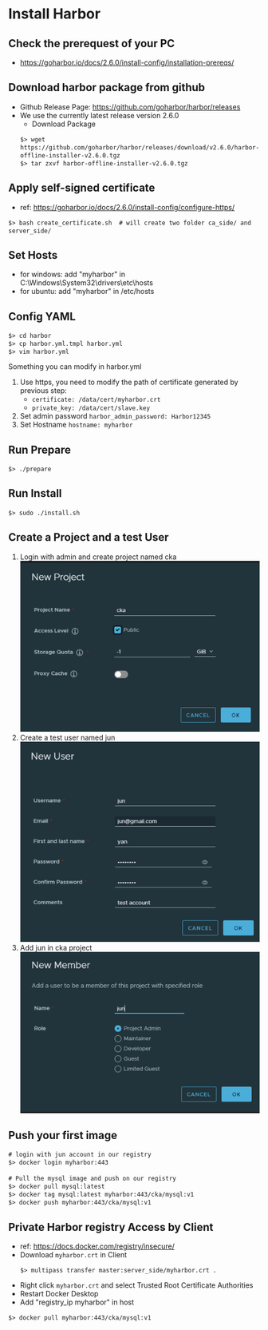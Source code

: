 # Install Harbor
## Check the prerequest of your PC
- https://goharbor.io/docs/2.6.0/install-config/installation-prereqs/

## Download harbor package from github
- Github Release Page: https://github.com/goharbor/harbor/releases
- We use the currently latest release version 2.6.0
    - Download Package
    ```commandline
    $> wget https://github.com/goharbor/harbor/releases/download/v2.6.0/harbor-offline-installer-v2.6.0.tgz
    $> tar zxvf harbor-offline-installer-v2.6.0.tgz
    ```
## Apply self-signed certificate
- ref: https://goharbor.io/docs/2.6.0/install-config/configure-https/
```commandline
$> bash create_certificate.sh  # will create two folder ca_side/ and server_side/
```

## Set Hosts
- for windows: add "myharbor" in C:\Windows\System32\drivers\etc\hosts
- for ubuntu: add "myharbor" in /etc/hosts

## Config YAML
```
$> cd harbor
$> cp harbor.yml.tmpl harbor.yml
$> vim harbor.yml
```
Something you can modify in harbor.yml
1. Use https, you need to modify the path of certificate generated by previous step:
    - `certificate: /data/cert/myharbor.crt`
    - `private_key: /data/cert/slave.key`
2. Set admin password `harbor_admin_password: Harbor12345`
3. Set Hostname `hostname: myharbor`

## Run Prepare
```commandline
$> ./prepare
```    

## Run Install
```commandline
$> sudo ./install.sh
```

## Create a Project and a test User
1. Login with admin and create project named cka \
![img.png](imgs/create_project.png)
2. Create a test user named jun \
![img.png](imgs/create_user.png) 
3. Add jun in cka project
![img.png](imgs/add_member_into_project.png)

## Push your first image
```commandline
# login with jun account in our registry
$> docker login myharbor:443

# Pull the mysql image and push on our registry
$> docker pull mysql:latest
$> docker tag mysql:latest myharbor:443/cka/mysql:v1
$> docker push myharbor:443/cka/mysql:v1
```

## Private Harbor registry Access by Client
- ref: https://docs.docker.com/registry/insecure/
- Download `myharbor.crt` in Client
  ```
  $> multipass transfer master:server_side/myharbor.crt .
  ```
- Right click `myharbor.crt` and select Trusted Root Certificate Authorities
- Restart Docker Desktop
- Add "registry_ip  myharbor" in host
```commandline
$> docker pull myharbor:443/cka/mysql:v1
```

